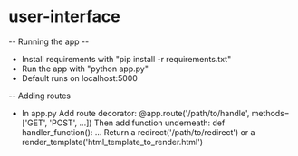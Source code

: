 # user-interface 

-- Running the app --
* Install requirements with "pip install -r requirements.txt"
* Run the app with "python app.py"
* Default runs on localhost:5000

-- Adding routes
* In app.py
    Add route decorator: @app.route('/path/to/handle', methods=['GET', 'POST', ...])
    Then add function underneath: def handler_function(): ...
    Return a redirect('/path/to/redirect') or a render_template('html_template_to_render.html')